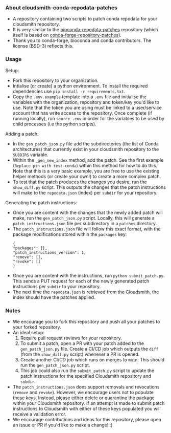 ### About cloudsmith-conda-repodata-patches
- A repository containing two scripts to patch conda repodata for your cloudsmith repository. 
- It is very similar to the [bioconda-repodata-patches](https://github.com/bioconda/bioconda-repodata-patches) repository (which itself is based on [conda-forge-repository-patches](https://github.com/conda-forge/conda-forge-repodata-patches-feedstock)). 
- Thank you to conda-forge, bioconda and conda contributors. The license (BSD-3) reflects this.

### Usage 

Setup: 
- Fork this repository to your organization.
- Intialise (or create) a python environment. To install the required dependencies use `pip install -r requirements.txt`.
- Copy the `.env.example` template into a `.env` file and initialise the variables with the organization, repository and token/key you'd like to use. Note that the token you are using must be linked to a user/service account that has write access to the repository. Once complete (if running locally), run `source .env` in order for the variables to be used by child processes (i.e the python scripts). 

Adding a patch: 
- In the `gen_patch_json.py` file add the subdirectories (the list of Conda architectures) that currently exist in your cloudsmith repository to the `SUBDIRS` variable. 
- Within the `_gen_new_index` method, add the patch. See the first example (`Replace pin with test-conda`) within this method for how to do this. Note that this is a very basic example, you are free to use the existing helper methods (or create your own!) to create a more complex patch. 
- To test that the patch produces the changes you desire, run the `show_diff.py` script. This outputs the changes that the patch instructions will make to the `repodata.json` (index) per `subdir` for your repository. 

Generating the patch instructions: 
- Once you are content with the changes that the newly added patch will make, run the `gen_patch_json.py` script. Locally, this will generate a `patch_instructions.json` file per subdirectory in a `patches` directory. 
- The `patch_instructions.json` file will follow this exact format, with the package modifications stored within the `packages` key: 
    ```
    {
    "packages": {},
    "patch_instructions_version": 1,
    "remove": [],
    "revoke": []
    }
    ```
- Once you are content with the instructions, run `python submit_patch.py`. This sends a PUT request for each of the newly generated patch instructions per `subdir` to your repository.
- The next time the `repodata.json` is retrieved from the Cloudsmith, the index should have the patches applied.

### Notes
- We encourage you to fork this repository and push all your patches to your forked repository. 
- An ideal setup: 
   1. Require pull request reviews for your repository. 
   2. To submit a patch, open a PR with your patch added to the `gen_patch_json.py` file. Create a CI/CD job which outputs the `diff` (from the `show_diff.py` script) whenever a PR is opened. 
   3. Create another CI/CD job which runs on merges to `main`. This should run the `gen_patch_json.py` script. 
   4. This job could also run the `submit_patch.py` script to update the patch instructions for the specified Cloudsmith repository and `subdir`. 
- The `patch_instructions.json` does support removals and revocations (`remove` and `revoke`). However, we encourage users not to populate these keys. Instead, please either delete or quarantine the package within your Cloudsmith repository. If an attempt is made to submit patch instructions to Cloudsmith with either of these keys populated you will receive a validation error.
- We encourage contributions and ideas for this repository, please open an issue or PR if you'd like to make a change! :) 